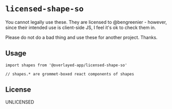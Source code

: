 # `licensed-shape-so`

You cannot legally use these. They are licensed to @bengreenier - however, since their intended use is client-side JS, I feel it's ok to check them in.

Please do not do a bad thing and use these for another project. Thanks.

## Usage

```
import shapes from '@overlayed-app/licensed-shape-so'

// shapes.* are grommet-boxed react components of shapes
```

## License

UNLICENSED
